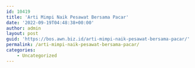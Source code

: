 ```yaml
---
id: 10419
title: 'Arti Mimpi Naik Pesawat Bersama Pacar'
date: '2022-09-19T04:48:38+00:00'
author: admin
layout: post
guid: 'https://bos.awn.biz.id/arti-mimpi-naik-pesawat-bersama-pacar/'
permalink: /arti-mimpi-naik-pesawat-bersama-pacar/
categories:
    - Uncategorized
---
```


